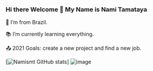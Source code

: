 ### Hi there Welcome 👋 My Name is Nami Tamataya

:house_with_garden: I’m from Brazil.

:books: I’m currently learning everything.

:outbox_tray: 2021 Goals: create a new project and find a new job.

[![Namismt GitHub stats](https://github-readme-stats.vercel.app/api?username=Namismt)]
![image]({https://github-readme-stats.vercel.app/api/top-langs/?username=Namismt})
